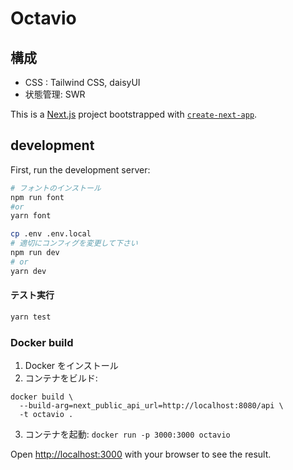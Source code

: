 # Octavio

## 構成

- CSS : Tailwind CSS, daisyUI
- 状態管理: SWR

This is a [Next.js](https://nextjs.org/) project bootstrapped
with [`create-next-app`](https://github.com/vercel/next.js/tree/canary/packages/create-next-app).

## development

First, run the development server:

```bash
# フォントのインストール
npm run font
#or
yarn font

cp .env .env.local
# 適切にコンフィグを変更して下さい
npm run dev
# or
yarn dev
```

#### テスト実行

```bash
yarn test
```

### Docker build

1. Docker をインストール
2. コンテナをビルド:

```
docker build \
  --build-arg=next_public_api_url=http://localhost:8080/api \
  -t octavio .
```

3. コンテナを起動: `docker run -p 3000:3000 octavio`

Open [http://localhost:3000](http://localhost:3000) with your browser to see the result.
